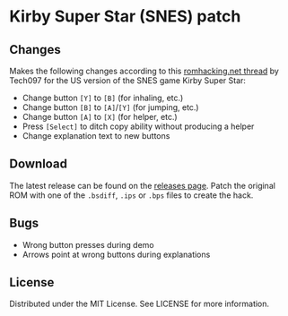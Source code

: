 # Kirby Super Star (SNES) patch

## Changes

Makes the following changes according to this
[romhacking.net thread](https://www.romhacking.net/forum/index.php?topic=36795.0)
by Tech097 for the US version of the SNES game Kirby Super Star:
* Change button ``[Y]`` to ``[B]`` (for inhaling, etc.)
* Change button ``[B]`` to ``[A]``/``[Y]`` (for jumping, etc.)
* Change button ``[A]`` to ``[X]`` (for helper, etc.)
* Press ``[Select]`` to ditch copy ability without producing a helper
* Change explanation text to new buttons

## Download
The latest release can be found on the
[releases page](https://github.com/lightbulb-sun/kirbysuperstar-patch/releases).
Patch the original ROM with one of the `.bsdiff`, `.ips` or `.bps` files
to create the hack.

## Bugs
* Wrong button presses during demo
* Arrows point at wrong buttons during explanations

## License
Distributed under the MIT License. See LICENSE for more information.

